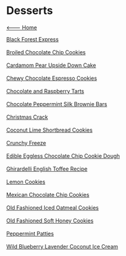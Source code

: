 # Desserts

[<--- Home](../about.md)

[Black Forest Express](./black-forest-express.md)<br><br>
[Broiled Chocolate Chip Cookies](./broiled-chocolate-chip-cookies.md)<br><br>
[Cardamom Pear Upside Down Cake](./cardamom-pear-upside-down-cake.md)<br><br>
[Chewy Chocolate Espresso Cookies](./chewy-chocolate-espresso-cookies.md)<br><br>
[Chocolate and Raspberry Tarts](./chocolate-and-raspberry-tarts.md)<br><br>
[Chocolate Peppermint Silk Brownie Bars](./chocolate-peppermint-silk-brownie-bars.md)<br><br>
[Christmas Crack](./christmas-crack.md)<br><br>
[Coconut Lime Shortbread Cookies](./coconut-lime-shortbread-cookies.md)<br><br>
[Crunchy Freeze](./crunchy-freeze.md)<br><br>
[Edible Eggless Chocolate Chip Cookie Dough](./edible-eggless-chocolate-chip-cookie-dough.md)<br><br>
[Ghirardelli English Toffee Recipe](./ghirardelli-english-toffee-recipe.md)<br><br>
[Lemon Cookies](./lemon-cookies.md)<br><br>
[Mexican Chocolate Chip Cookies](./mexican-chocolate-chip-cookies.md)<br><br>
[Old Fashioned Iced Oatmeal Cookies](./old-fashioned-iced-oatmeal-cookies.md)<br><br>
[Old Fashioned Soft Honey Cookies](./old-fashioned-soft-honey-cookies.md)<br><br>
[Peppermint Patties](./peppermint-patties.md)<br><br>
[Wild Blueberry Lavender Coconut Ice Cream](./wild-blueberry-lavender-coconut-ice-cream.md)<br><br>
